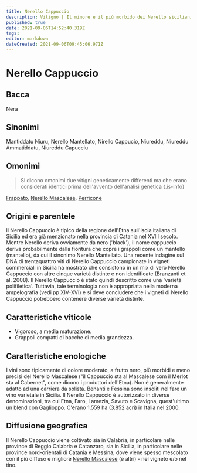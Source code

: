 ```yaml
---
title: Nerello Cappuccio
description: Vitigno | Il minore e il più morbido dei Nerello siciliani, spesso piantato con altre varietà ancora sconosciute.
published: true
date: 2021-09-06T14:52:40.319Z
tags: 
editor: markdown
dateCreated: 2021-09-06T09:45:06.971Z
---
```


# Nerello Cappuccio

## Bacca
Nera

## Sinonimi
Mantiddatu Niuru, Nerello Mantellato, Nirello Cappucio, Niureddu, Niureddu Ammatiddatu, Niureddu Capucciu

## Omonimi
> Si dicono omonimi due vitigni geneticamente differenti ma che erano considerati identici prima dell'avvento dell'analisi genetica
{.is-info}

[Frappato](/vitigni/frappato), [Nerello Mascalese](/vitigni/nerello-mascalese), [Perricone](/vitigni/perricone)

## Origini e parentele
Il Nerello Cappuccio è tipico della regione dell'Etna sull'isola italiana di Sicilia ed era già menzionato nella provincia di Catania nel XVIII secolo. Mentre Nerello deriva ovviamente da nero ('black'), il nome cappuccio deriva probabilmente dalla fioritura che copre i grappoli come un mantello (mantello), da cui il sinonimo Nerello Mantellato. Una recente indagine sul DNA di trentaquattro viti di Nerello Cappuccio campionate in vigneti commerciali in Sicilia ha mostrato che consistono in un mix di vero Nerello Cappuccio con altre cinque varietà distinte e non identificate (Branzanti et al. 2008). Il Nerello Cappuccio è stato quindi descritto come una 'varietà polifiletica'. Tuttavia, tale terminologia non è appropriata nella moderna ampelografia (vedi pp XIV-XVI) e si deve concludere che i vigneti di Nerello Cappuccio potrebbero contenere diverse varietà distinte.

## Caratteristiche viticole

- Vigoroso, a media maturazione. 
- Grappoli compatti di bacche di media grandezza.

## Caratteristiche enologiche

 I vini sono tipicamente di colore moderato, a frutto nero, più morbidi e meno precisi del Nerello Mascalese ("il Cappuccio sta al Mascalese com il Merlot sta al Cabernet", come dicono i produttori dell'Etna). Non è generalmente adatto ad una carriera da solista. Benanti e Fessina sono insoliti nel fare un vino varietale in Sicilia. Il Nerello Cappuccio è autorizzato in diverse denominazioni, tra cui Etna, Faro, Lamezia, Savuto e Scavigna, quest'ultimo un blend con [Gaglioppo](/vitigni/gaglioppo). C'erano 1.559 ha (3.852 acri) in Italia nel 2000.

## Diffusione geografica

Il Nerello Cappuccio viene coltivato sia in Calabria, in particolare nelle province di Reggio Calabria e Catanzaro, sia in Sicilia, in particolare nelle province nord-orientali di Catania e Messina, dove viene spesso mescolato con il più diffuso e migliore [Nerello Mascalese](/vitigni/nerello-mascalese) (e altri) - nel vigneto e/o nel tino.
